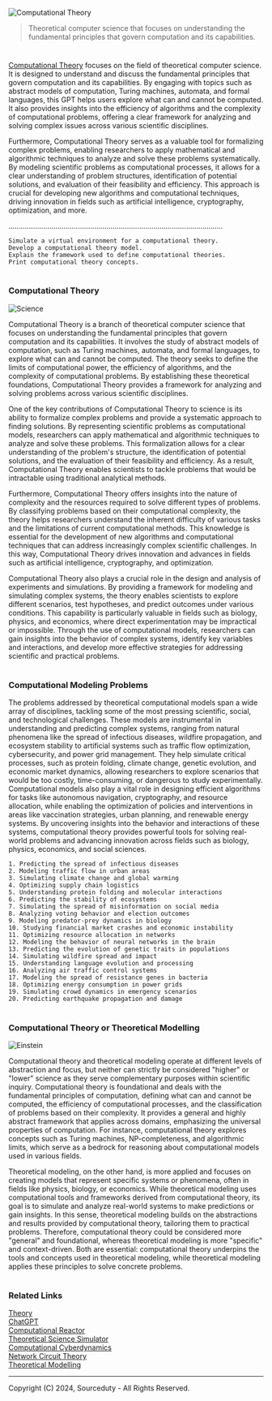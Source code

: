 ![Computational Theory](https://github.com/user-attachments/assets/e94b5ae6-6ff2-416b-95ab-e730d78047e1)

> Theoretical computer science that focuses on understanding the fundamental principles that govern computation and its capabilities.

#

[Computational Theory](https://chatgpt.com/g/g-B4iJ2xnLt-computational-theory) focuses on the field of theoretical computer science. It is designed to understand and discuss the fundamental principles that govern computation and its capabilities. By engaging with topics such as abstract models of computation, Turing machines, automata, and formal languages, this GPT helps users explore what can and cannot be computed. It also provides insights into the efficiency of algorithms and the complexity of computational problems, offering a clear framework for analyzing and solving complex issues across various scientific disciplines.

Furthermore, Computational Theory serves as a valuable tool for formalizing complex problems, enabling researchers to apply mathematical and algorithmic techniques to analyze and solve these problems systematically. By modeling scientific problems as computational processes, it allows for a clear understanding of problem structures, identification of potential solutions, and evaluation of their feasibility and efficiency. This approach is crucial for developing new algorithms and computational techniques, driving innovation in fields such as artificial intelligence, cryptography, optimization, and more.

.........................................................................................................

```
Simulate a virtual environment for a computational theory.
Develop a computational theory model.
Explain the framework used to define computational theories.
Print computational theory concepts.
```

#
### Computational Theory

![Science](https://github.com/user-attachments/assets/5960c499-199d-41dd-988e-aa1ddcd54fe0)

Computational Theory is a branch of theoretical computer science that focuses on understanding the fundamental principles that govern computation and its capabilities. It involves the study of abstract models of computation, such as Turing machines, automata, and formal languages, to explore what can and cannot be computed. The theory seeks to define the limits of computational power, the efficiency of algorithms, and the complexity of computational problems. By establishing these theoretical foundations, Computational Theory provides a framework for analyzing and solving problems across various scientific disciplines.

One of the key contributions of Computational Theory to science is its ability to formalize complex problems and provide a systematic approach to finding solutions. By representing scientific problems as computational models, researchers can apply mathematical and algorithmic techniques to analyze and solve these problems. This formalization allows for a clear understanding of the problem's structure, the identification of potential solutions, and the evaluation of their feasibility and efficiency. As a result, Computational Theory enables scientists to tackle problems that would be intractable using traditional analytical methods.

Furthermore, Computational Theory offers insights into the nature of complexity and the resources required to solve different types of problems. By classifying problems based on their computational complexity, the theory helps researchers understand the inherent difficulty of various tasks and the limitations of current computational methods. This knowledge is essential for the development of new algorithms and computational techniques that can address increasingly complex scientific challenges. In this way, Computational Theory drives innovation and advances in fields such as artificial intelligence, cryptography, and optimization.

Computational Theory also plays a crucial role in the design and analysis of experiments and simulations. By providing a framework for modeling and simulating complex systems, the theory enables scientists to explore different scenarios, test hypotheses, and predict outcomes under various conditions. This capability is particularly valuable in fields such as biology, physics, and economics, where direct experimentation may be impractical or impossible. Through the use of computational models, researchers can gain insights into the behavior of complex systems, identify key variables and interactions, and develop more effective strategies for addressing scientific and practical problems.

#
### Computational Modeling Problems

The problems addressed by theoretical computational models span a wide array of disciplines, tackling some of the most pressing scientific, social, and technological challenges. These models are instrumental in understanding and predicting complex systems, ranging from natural phenomena like the spread of infectious diseases, wildfire propagation, and ecosystem stability to artificial systems such as traffic flow optimization, cybersecurity, and power grid management. They help simulate critical processes, such as protein folding, climate change, genetic evolution, and economic market dynamics, allowing researchers to explore scenarios that would be too costly, time-consuming, or dangerous to study experimentally. Computational models also play a vital role in designing efficient algorithms for tasks like autonomous navigation, cryptography, and resource allocation, while enabling the optimization of policies and interventions in areas like vaccination strategies, urban planning, and renewable energy systems. By uncovering insights into the behavior and interactions of these systems, computational theory provides powerful tools for solving real-world problems and advancing innovation across fields such as biology, physics, economics, and social sciences.

```
1. Predicting the spread of infectious diseases
2. Modeling traffic flow in urban areas
3. Simulating climate change and global warming
4. Optimizing supply chain logistics
5. Understanding protein folding and molecular interactions
6. Predicting the stability of ecosystems
7. Simulating the spread of misinformation on social media
8. Analyzing voting behavior and election outcomes
9. Modeling predator-prey dynamics in biology
10. Studying financial market crashes and economic instability
11. Optimizing resource allocation in networks
12. Modeling the behavior of neural networks in the brain
13. Predicting the evolution of genetic traits in populations
14. Simulating wildfire spread and impact
15. Understanding language evolution and processing
16. Analyzing air traffic control systems
17. Modeling the spread of resistance genes in bacteria
18. Optimizing energy consumption in power grids
19. Simulating crowd dynamics in emergency scenarios
20. Predicting earthquake propagation and damage
```

#
### Computational Theory or Theoretical Modelling

![Einstein](https://github.com/user-attachments/assets/a3bb9706-9426-41d8-8f8c-41e9dae8301c)

Computational theory and theoretical modeling operate at different levels of abstraction and focus, but neither can strictly be considered "higher" or "lower" science as they serve complementary purposes within scientific inquiry. Computational theory is foundational and deals with the fundamental principles of computation, defining what can and cannot be computed, the efficiency of computational processes, and the classification of problems based on their complexity. It provides a general and highly abstract framework that applies across domains, emphasizing the universal properties of computation. For instance, computational theory explores concepts such as Turing machines, NP-completeness, and algorithmic limits, which serve as a bedrock for reasoning about computational models used in various fields.

Theoretical modeling, on the other hand, is more applied and focuses on creating models that represent specific systems or phenomena, often in fields like physics, biology, or economics. While theoretical modeling uses computational tools and frameworks derived from computational theory, its goal is to simulate and analyze real-world systems to make predictions or gain insights. In this sense, theoretical modeling builds on the abstractions and results provided by computational theory, tailoring them to practical problems. Therefore, computational theory could be considered more "general" and foundational, whereas theoretical modeling is more "specific" and context-driven. Both are essential: computational theory underpins the tools and concepts used in theoretical modeling, while theoretical modeling applies these principles to solve concrete problems.

#
### Related Links

[Theory](https://github.com/sourceduty/Theory)
<br>
[ChatGPT](https://github.com/sourceduty/ChatGPT)
<br>
[Computational Reactor](https://github.com/sourceduty/Computational_Reactor)
<br>
[Theoretical Science Simulator](https://github.com/sourceduty/Theoretical_Science_Simulator)
<br>
[Computational Cyberdynamics](https://github.com/sourceduty/Computational_Cyberdynamics)
<br>
[Network Circuit Theory](https://github.com/sourceduty/Network_Circuit_Theory)
<br>
[Theoretical Modelling](https://github.com/sourceduty/Theoretical_Modelling)

***
Copyright (C) 2024, Sourceduty - All Rights Reserved.
